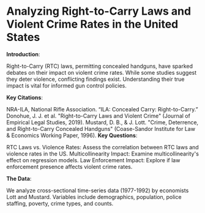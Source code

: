 # Analyzing Right-to-Carry Laws and Violent Crime Rates in the United States

**Introduction**:

Right-to-Carry (RTC) laws, permitting concealed handguns, have sparked debates on their impact on violent crime rates. While some studies suggest they deter violence, conflicting findings exist. Understanding their true impact is vital for informed gun control policies.

**Key Citations**:

NRA-ILA, National Rifle Association. “ILA: Concealed Carry: Right-to-Carry.”
Donohue, J. J. et al. "Right-to-Carry Laws and Violent Crime" (Journal of Empirical Legal Studies, 2019).
Mustard, D. B., & J. Lott. "Crime, Deterrence, and Right-to-Carry Concealed Handguns" (Coase-Sandor Institute for Law & Economics Working Paper, 1996).
**Key Questions**:

RTC Laws vs. Violence Rates: Assess the correlation between RTC laws and violence rates in the US.
Multicollinearity Impact: Examine multicollinearity's effect on regression models.
Law Enforcement Impact: Explore if law enforcement presence affects violent crime rates.

**The Data**:

We analyze cross-sectional time-series data (1977-1992) by economists Lott and Mustard. Variables include demographics, population, police staffing, poverty, crime types, and counts.

